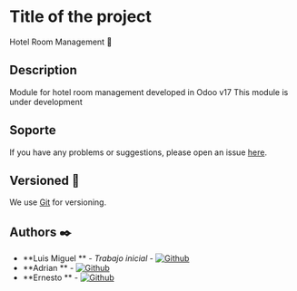 # Title of the project

Hotel Room Management 🏨

## Description

Module for hotel room management developed in Odoo v17 
This module is under development

<!-- ## Empezando 🚀 -->

<!-- Estas instrucciones te guiarán para obtener una copia de este proyecto en funcionamiento en tu máquina local para propósitos de desarrollo y pruebas. -->

<!-- ### Prerrequisitos 📋 -->

<!--Lista de software y herramientas, incluyendo versiones, que necesitas para instalar y ejecutar este proyecto:

- Sistema Operativo (por ejemplo, Ubuntu 20.04, Windows 10)
- Lenguaje de programación (por ejemplo, Python 3.8)
- Framework (por ejemplo, Django 3.1)
- Base de datos (por ejemplo, PostgreSQL 12)
- Otros... -->

<!-- ### Instalación 🔧 -->

<!--Una guía paso a paso sobre cómo configurar el entorno de desarrollo e instalar todas las dependencias.-->

<!-- ## Despliegue 📦

Instrucciones sobre cómo desplegar esto en un sistema en vivo o ambiente de producción.

## Construido Con 🛠️

Explica qué tecnologías usaste para construir este proyecto. Aquí algunos ejemplos:

- [Ruby](https://www.ruby-lang.org/es/) - El lenguaje utilizado
- [Ruby on Rails](https://rubyonrails.org) - El framework web utilizado
- [Ruby gems](https://rubygems.org) - Gestión de dependencias
- [Postgresql](https://www.postgresql.org) - Sistema de base de datos
- [Bulma IO](https://bulma.io) - Framework de CSS -->

<!-- ## Contribuyendo 🖇️

Las contribuciones son lo que hacen a la comunidad de código abierto un lugar increíble para aprender, inspirar y crear. Cualquier contribución que hagas es muy apreciada. Por favor, lee el [CONTRIBUTING.md](https://gist.github.com/brayandiazc/xxxxxx) para detalles sobre nuestro código de conducta, y el proceso para enviarnos pull requests. -->


## Soporte

If you have any problems or suggestions, please open an issue [here](https://github.com/luismdp05/Hotel-Management/issues).


## Versioned 📌

We use [Git](https://git-scm.com) for versioning.
<!-- Usamos [Git](https://git-scm.com) para el versionado. Para las versiones disponibles, ve las [etiquetas en este repositorio](https://github.com/your/project/tags). -->

## Authors ✒️

- **Luis Miguel ** - _Trabajo inicial_ - [![Github](https://img.shields.io/badge/-Github-000?style=flat&logo=Github&logoColor=white)](https://github.com/luismdp05)
- **Adrian ** - [![Github](https://img.shields.io/badge/-Github-000?style=flat&logo=Github&logoColor=white)](https://github.com/aDogdev)
- **Ernesto ** - [![Github](https://img.shields.io/badge/-Github-000?style=flat&logo=Github&logoColor=white)](https://github.com/nestoki)

<!-- Mira también la lista de [contribuidores](https://github.com/your/project/contributors) que han participado en este proyecto. -->


<!-- Estamos agradecidos por las contribuciones de la comunidad a este proyecto. Si encontraste cualquier valor en este proyecto o quieres contribuir, aquí está lo que puedes hacer:

- Comparte este proyecto con otros
- Invítanos un café ☕
- Inicia un nuevo problema o contribuye con un PR
- Muestra tu agradecimiento diciendo gracias en un nuevo problema.

--- -->


